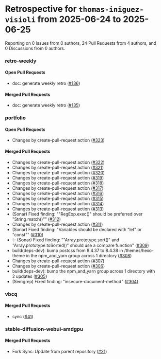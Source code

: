 # Retrospective for `thomas-iniguez-visioli` from 2025-06-24 to 2025-06-25

Reporting on 0 Issues from 0 authors, 24 Pull Requests from 4 authors, and 0 Discussions from 0 authors.


### retro-weekly

#### Open Pull Requests

- doc: generate weekly retro ([#136](https://github.com/thomas-iniguez-visioli/retro-weekly/pull/136))

#### Merged Pull Requests

- doc: generate weekly retro ([#135](https://github.com/thomas-iniguez-visioli/retro-weekly/pull/135))

### portfolio

#### Open Pull Requests

- Changes by create-pull-request action ([#323](https://github.com/thomas-iniguez-visioli/portfolio/pull/323))

#### Merged Pull Requests

- Changes by create-pull-request action ([#322](https://github.com/thomas-iniguez-visioli/portfolio/pull/322))
- Changes by create-pull-request action ([#321](https://github.com/thomas-iniguez-visioli/portfolio/pull/321))
- Changes by create-pull-request action ([#320](https://github.com/thomas-iniguez-visioli/portfolio/pull/320))
- Changes by create-pull-request action ([#319](https://github.com/thomas-iniguez-visioli/portfolio/pull/319))
- Changes by create-pull-request action ([#318](https://github.com/thomas-iniguez-visioli/portfolio/pull/318))
- Changes by create-pull-request action ([#317](https://github.com/thomas-iniguez-visioli/portfolio/pull/317))
- Changes by create-pull-request action ([#316](https://github.com/thomas-iniguez-visioli/portfolio/pull/316))
- Changes by create-pull-request action ([#315](https://github.com/thomas-iniguez-visioli/portfolio/pull/315))
- Changes by create-pull-request action ([#314](https://github.com/thomas-iniguez-visioli/portfolio/pull/314))
- Changes by create-pull-request action ([#313](https://github.com/thomas-iniguez-visioli/portfolio/pull/313))
- (Sonar) Fixed finding: ""RegExp.exec()" should be preferred over "String.match()"" ([#312](https://github.com/thomas-iniguez-visioli/portfolio/pull/312))
- Changes by create-pull-request action ([#311](https://github.com/thomas-iniguez-visioli/portfolio/pull/311))
- (Sonar) Fixed finding: "Variables should be declared with "let" or "const"" ([#310](https://github.com/thomas-iniguez-visioli/portfolio/pull/310))
- ✨ (Sonar) Fixed finding: ""Array.prototype.sort()" and "Array.prototype.toSorted()" should use a compare function" ([#309](https://github.com/thomas-iniguez-visioli/portfolio/pull/309))
- build(deps-dev): bump postcss from 8.4.37 to 8.4.38 in /themes/hexo-theme in the npm_and_yarn group across 1 directory ([#308](https://github.com/thomas-iniguez-visioli/portfolio/pull/308))
- Changes by create-pull-request action ([#307](https://github.com/thomas-iniguez-visioli/portfolio/pull/307))
- Changes by create-pull-request action ([#306](https://github.com/thomas-iniguez-visioli/portfolio/pull/306))
- build(deps-dev): bump the npm_and_yarn group across 1 directory with 2 updates ([#305](https://github.com/thomas-iniguez-visioli/portfolio/pull/305))
- (Semgrep) Fixed finding: "insecure-document-method" ([#304](https://github.com/thomas-iniguez-visioli/portfolio/pull/304))

### vbcq

#### Merged Pull Requests

- sync ([#41](https://github.com/thomas-iniguez-visioli/vbcq/pull/41))

### stable-diffusion-webui-amdgpu

#### Merged Pull Requests

- Fork Sync: Update from parent repository ([#21](https://github.com/thomas-iniguez-visioli/stable-diffusion-webui-amdgpu/pull/21))
